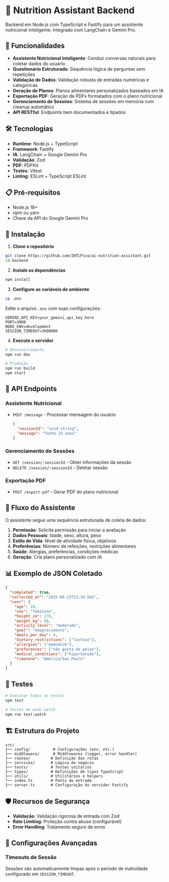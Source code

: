 # 🥗 Nutrition Assistant Backend

Backend em Node.js com TypeScript e Fastify para um assistente nutricional inteligente, integrado com LangChain e Gemini Pro.

## 🚀 Funcionalidades

- **Assistente Nutricional Inteligente**: Conduz conversas naturais para coletar dados do usuário
- **Questionário Estruturado**: Sequência lógica de perguntas sem repetições
- **Validação de Dados**: Validação robusta de entradas numéricas e categóricas
- **Geração de Planos**: Planos alimentares personalizados baseados em IA
- **Exportação PDF**: Geração de PDFs formatados com o plano nutricional
- **Gerenciamento de Sessões**: Sistema de sessões em memória com cleanup automático
- **API RESTful**: Endpoints bem documentados e tipados

## 🛠️ Tecnologias

- **Runtime**: Node.js + TypeScript
- **Framework**: Fastify
- **IA**: LangChain + Google Gemini Pro
- **Validação**: Zod
- **PDF**: PDFKit
- **Testes**: Vitest
- **Linting**: ESLint + TypeScript ESLint

## 📋 Pré-requisitos

- Node.js 18+
- npm ou yarn
- Chave da API do Google Gemini Pro

## 🔧 Instalação

1. **Clone o repositório**

```bash
git clone https://github.com/INTLPiva/ai-nutrition-assistant.git
cd backend
```

2. **Instale as dependências**

```bash
npm install
```

3. **Configure as variáveis de ambiente**

```bash
cp .env
```

Edite o arquivo `.env` com suas configurações:

```env
GEMINI_API_KEY=your_gemini_api_key_here
PORT=3000
NODE_ENV=development
SESSION_TIMEOUT=3600000
```

4. **Execute o servidor**

```bash
# Desenvolvimento
npm run dev

# Produção
npm run build
npm start
```

## 📡 API Endpoints

### Assistente Nutricional

- `POST /message` - Processar mensagem do usuário
  ```json
  {
    "sessionId": "uuid-string",
    "message": "Tenho 25 anos"
  }
  ```

### Gerenciamento de Sessões

- `GET /session/:sessionId` - Obter informações da sessão
- `DELETE /session/:sessionId` - Deletar sessão

### Exportação PDF

- `POST /export-pdf` - Gerar PDF do plano nutricional

## 🔄 Fluxo do Assistente

O assistente segue uma sequência estruturada de coleta de dados:

1. **Permissão**: Solicita permissão para iniciar a avaliação
2. **Dados Pessoais**: Idade, sexo, altura, peso
3. **Estilo de Vida**: Nível de atividade física, objetivos
4. **Preferências**: Número de refeições, restrições alimentares
5. **Saúde**: Alergias, preferências, condições médicas
6. **Geração**: Cria plano personalizado com IA

## 📊 Exemplo de JSON Coletado

```json
{
  "completed": true,
  "collected_at": "2025-09-23T12:34:56Z",
  "user": {
    "age": 28,
    "sex": "feminino",
    "height_cm": 170,
    "weight_kg": 68,
    "activity_level": "moderado",
    "goal": "emagrecimento",
    "meals_per_day": 4,
    "dietary_restrictions": ["lactose"],
    "allergies": ["amendoim"],
    "preferences": ["não gosta de peixe"],
    "medical_conditions": ["hipertensão"],
    "timezone": "America/Sao_Paulo"
  }
}
```

## 🧪 Testes

```bash
# Executar todos os testes
npm test

# Testes em modo watch
npm run test:watch
```

## 🏗️ Estrutura do Projeto

```
src/
├── config/          # Configurações (env, etc.)
├── middleware/      # Middlewares (logger, error handler)
├── routes/         # Definição das rotas
├── services/       # Lógica de negócio
├── tests/          # Testes unitários
├── types/          # Definições de tipos TypeScript
├── utils/          # Utilitários e helpers
└── index.ts        # Ponto de entrada
├── server.ts       # Configuração do servidor Fastify
```

## 🛡️ Recursos de Segurança

- **Validação**: Validação rigorosa de entrada com Zod
- **Rate Limiting**: Proteção contra abuse (configurável)
- **Error Handling**: Tratamento seguro de erros

## 🔧 Configurações Avançadas

### Timeouts de Sessão

Sessões são automaticamente limpas após o período de inatividade configurado em `SESSION_TIMEOUT`.
